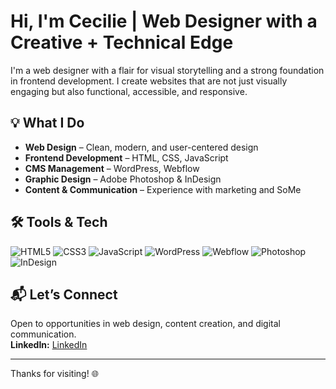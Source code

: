 # Hi, I'm Cecilie | Web Designer with a Creative + Technical Edge

I'm a web designer with a flair for visual storytelling and a strong foundation in frontend development. I create websites that are not just visually engaging but also functional, accessible, and responsive.

## 💡 What I Do

- **Web Design** – Clean, modern, and user-centered design
- **Frontend Development** – HTML, CSS, JavaScript
- **CMS Management** – WordPress, Webflow
- **Graphic Design** – Adobe Photoshop & InDesign
- **Content & Communication** – Experience with marketing and SoMe

## 🛠️ Tools & Tech

![HTML5](https://img.shields.io/badge/-HTML5-E34F26?style=flat&logo=html5&logoColor=white)
![CSS3](https://img.shields.io/badge/-CSS3-1572B6?style=flat&logo=css3&logoColor=white)
![JavaScript](https://img.shields.io/badge/-JavaScript-F7DF1E?style=flat&logo=javascript&logoColor=black)
![WordPress](https://img.shields.io/badge/-WordPress-21759B?style=flat&logo=wordpress&logoColor=white)
![Webflow](https://img.shields.io/badge/-Webflow-4353FF?style=flat&logo=webflow&logoColor=white)
![Photoshop](https://img.shields.io/badge/-Photoshop-31A8FF?style=flat&logo=adobe-photoshop&logoColor=white)
![InDesign](https://img.shields.io/badge/-InDesign-FF3366?style=flat&logo=adobe-indesign&logoColor=white)

## 📬 Let’s Connect

Open to opportunities in web design, content creation, and digital communication.  
**LinkedIn:** [LinkedIn](https://www.linkedin.com/in/cecilie-m%C3%B8ller-8409ba16a/)

---

Thanks for visiting! 🌐
